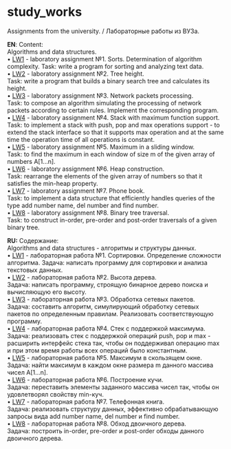 # study_works
Assignments from the university. / Лабораторные работы из ВУЗа.

<b>EN</b>: Content:  
Algorithms and data structures.  
• [LW1](https://github.com/red50ck/study_works/blob/a48569e60221e1a19ccb41edf5ff794745976346/Algorithms%20and%20data%20structures/LW1/task1.md) - laboratory assignment №1. Sorts. Determination of algorithm complexity. 
Task: write a program for sorting and analyzing text data.  
• [LW2](https://github.com/red50ck/study_works/blob/18f2d77c949f8023a18446752e1104dfd3ef9ac4/Algorithms%20and%20data%20structures/LW2/task2.md) - laboratory assignment №2. Tree height.  
Task: write a program that builds a binary search tree and calculates its height.  
• [LW3](https://github.com/red50ck/study_works/blob/7c1ef810536fd525abf9beeb507574f41a37cb7c/Algorithms%20and%20data%20structures/LW3/task3.md) - laboratory assignment №3. Network packets processing.  
Task: to compose an algorithm simulating the processing of network packets according to certain rules. Implement the corresponding program.  
• [LW4](https://github.com/red50ck/study_works/blob/00664f021585323b5b65ed15625fd20773951e71/Algorithms%20and%20data%20structures/LW4/task4.md) - laboratory assignment №4. Stack with maximum function support.  
Task: to implement a stack with push, pop and max operations support - to extend the stack interface so that it supports max operation and at the same time the operation time of all operations is constant.  
• [LW5](https://github.com/red50ck/study_works/blob/b1325ea46fa97ce51245dfc5b9e13d303655d529/Algorithms%20and%20data%20structures/LW5/task5.md) - laboratory assignment №5. Maximum in a sliding window.  
Task: to find the maximum in each window of size m of the given array of numbers A[1...n].  
• [LW6](https://github.com/red50ck/study_works/blob/9501ba37b1090f832ffb38f3fe5d6519cb19d20e/Algorithms%20and%20data%20structures/LW6/task6.md) - laboratory assignment №6. Heap construction.  
Task: rearrange the elements of the given array of numbers so that it satisfies the min-heap property.  
• [LW7](https://github.com/red50ck/study_works/blob/7baf982d6b0c4474c4605e42c0757e81c2c6acda/Algorithms%20and%20data%20structures/LW7/task7.md) - laboratory assignment №7. Phone book.  
Task: to implement a data structure that efficiently handles queries of the type add number name, del number and find number.  
• [LW8](https://github.com/red50ck/study_works/blob/83cbd7f17eff4f89afe415734c15d5353f73c12f/Algorithms%20and%20data%20structures/LW8/task8.md) - laboratory assignment №8. Binary tree traversal.  
Task: to construct in-order, pre-order and post-order traversals of a given binary tree.

<b>RU:</b> Содержание:  
Algorithms and data structures - алгоритмы и структуры данных.  
• [LW1](https://github.com/red50ck/study_works/blob/a48569e60221e1a19ccb41edf5ff794745976346/Algorithms%20and%20data%20structures/LW1/task1.md) - лабораторная работа №1. Сортировки. Определение сложности алгоритма. 
Задача: написать программу для сортировки и анализа текстовых данных.  
• [LW2](https://github.com/red50ck/study_works/blob/18f2d77c949f8023a18446752e1104dfd3ef9ac4/Algorithms%20and%20data%20structures/LW2/task2.md) - лабораторная работа №2. Высота дерева.  
Задача: написать программу, строящую бинарное дерево поиска и вычисляющую его высоту.  
• [LW3](https://github.com/red50ck/study_works/blob/7c1ef810536fd525abf9beeb507574f41a37cb7c/Algorithms%20and%20data%20structures/LW3/task3.md) - лабораторная работа №3. Обработка сетевых пакетов.  
Задача: составить алгоритм, симулирующий обработку сетевых пакетов по определенным правилам. Реализовать соответствующую программу.  
• [LW4](https://github.com/red50ck/study_works/blob/00664f021585323b5b65ed15625fd20773951e71/Algorithms%20and%20data%20structures/LW4/task4.md) - лабораторная работа №4. Стек с поддержкой максимума.  
Задача: реализовать стек с поддержкой операций push, pop и max - расширить интерфейс стека так, чтобы он поддерживал операцию max и при этом время работы всех операций было константным.  
• [LW5](https://github.com/red50ck/study_works/blob/b1325ea46fa97ce51245dfc5b9e13d303655d529/Algorithms%20and%20data%20structures/LW5/task5.md) - лабораторная работа №5. Максимум в скользящем окне.  
Задача: найти максимум в каждом окне размера m данного массива чисел A[1...n].  
• [LW6](https://github.com/red50ck/study_works/blob/9501ba37b1090f832ffb38f3fe5d6519cb19d20e/Algorithms%20and%20data%20structures/LW6/task6.md) - лабораторная работа №6. Построение кучи.  
Задача: переставить элементы заданного массива чисел так, чтобы он удовлетворял свойству min-куч.  
• [LW7](https://github.com/red50ck/study_works/blob/7baf982d6b0c4474c4605e42c0757e81c2c6acda/Algorithms%20and%20data%20structures/LW7/task7.md) - лабораторная работа №7. Телефонная книга.  
Задача: реализовать структуру данных, эффективно обрабатывающую запросы вида add number name, del number и find number.  
• [LW8](https://github.com/red50ck/study_works/blob/83cbd7f17eff4f89afe415734c15d5353f73c12f/Algorithms%20and%20data%20structures/LW8/task8.md) - лабораторная работа №8. Обход двоичного дерева.  
Задача: построить in-order, pre-order и post-order обходы данного двоичного дерева.  
